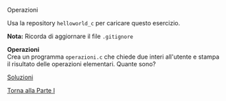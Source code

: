 Operazioni



Usa la repository `helloworld_c` per caricare questo esercizio.

**Nota:** Ricorda di aggiornare il file `.gitignore`

**Operazioni**<br>
Crea un programma `operazioni.c` che chiede due interi all'utente e stampa
il risultato delle operazioni elementari. Quante sono?

<a href="https://github.com/FabioZTessitore/laboratorio/tree/master/esercizi/part-i/intro-C">Soluzioni</a>

<a href="/activities/1">Torna alla Parte I</a>
